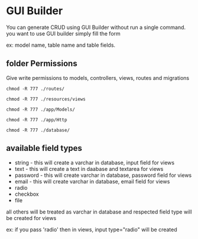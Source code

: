 # GUI Builder

You can generate CRUD using GUI Builder without run a single command. you want to use GUI builder simply fill the form

ex: model name, table name and table fields.

## folder Permissions

Give write permissions to models, controllers, views, routes and migrations

```\`php
chmod -R 777 ./routes/

chmod -R 777 ./resources/views    

chmod -R 777 ./app/Models/    

chmod -R 777 ./app/Http    

chmod -R 777 ./database/
```

## available field types

* string - this will create a varchar in database, input field for views
* text - this will create a text in daabase and textarea for views
* password - this will create varchar in database, password field for views
* email - this will create varchar in database, email field for views
* radio
* checkbox
* file

all others will be treated as varchar in database and respected field type will be created for views

ex: if you pass 'radio' then in views, input type="radio" will be created

## 

## 



